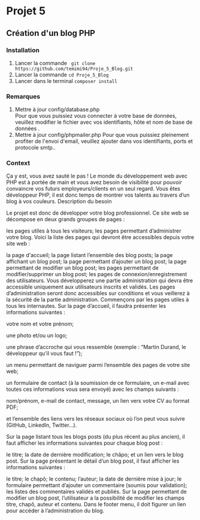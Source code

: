 # Projet 5
## Création d'un blog PHP

### Installation 

1.  Lancer la commande ` git clone https://github.com/temimi94/Proje_5_Blog.git`  
2.  Lancer la commande `cd Proje_5_Blog`  
3.  Lancer dans le terminal `composer install`  

### Remarques

1.  Mettre à jour config/database.php  
Pour que vous puissiez vous connecter à votre base de données, veuillez modifier le fichier avec vos identifiants, hôte et nom de base de données .
2.  Mettre à jour config/phpmailer.php 
Pour que vous puissiez pleinement profiter de l'envoi d'email, veuillez ajouter dans vos identifiants, ports et protocole smtp..

### Context
Ça y est, vous avez sauté le pas ! Le monde du développement web avec PHP est à portée de main et vous avez besoin de visibilité pour pouvoir convaincre vos futurs employeurs/clients en un seul regard. Vous êtes développeur PHP, il est donc temps de montrer vos talents au travers d’un blog à vos couleurs. Description du besoin

Le projet est donc de développer votre blog professionnel. Ce site web se décompose en deux grands groupes de pages :

les pages utiles à tous les visiteurs;
les pages permettant d’administrer votre blog.
Voici la liste des pages qui devront être accessibles depuis votre site web :

la page d'accueil;
la page listant l’ensemble des blog posts;
la page affichant un blog post;
la page permettant d’ajouter un blog post;
la page permettant de modifier un blog post;
les pages permettant de modifier/supprimer un blog post;
les pages de connexion/enregistrement des utilisateurs.
Vous développerez une partie administration qui devra être accessible uniquement aux utilisateurs inscrits et validés. Les pages d’administration seront donc accessibles sur conditions et vous veillerez à la sécurité de la partie administration. Commençons par les pages utiles à tous les internautes. Sur la page d’accueil, il faudra présenter les informations suivantes :

votre nom et votre prénom;

une photo et/ou un logo;

une phrase d’accroche qui vous ressemble (exemple : “Martin Durand, le développeur qu’il vous faut !”);

un menu permettant de naviguer parmi l’ensemble des pages de votre site web;

un formulaire de contact (à la soumission de ce formulaire, un e-mail avec toutes ces informations vous sera envoyé) avec les champs suivants :

nom/prénom,
e-mail de contact,
message,
un lien vers votre CV au format PDF;

et l’ensemble des liens vers les réseaux sociaux où l’on peut vous suivre (GitHub, LinkedIn, Twitter…).

Sur la page listant tous les blogs posts (du plus récent au plus ancien), il faut afficher les informations suivantes pour chaque blog post :

le titre;
la date de dernière modification;
le châpo;
et un lien vers le blog post.
Sur la page présentant le détail d’un blog post, il faut afficher les informations suivantes :

le titre;
le chapô;
le contenu;
l’auteur;
la date de dernière mise à jour;
le formulaire permettant d’ajouter un commentaire (soumis pour validation);
les listes des commentaires validés et publiés.
Sur la page permettant de modifier un blog post, l’utilisateur a la possibilité de modifier les champs titre, chapô, auteur et contenu. Dans le footer menu, il doit figurer un lien pour accéder à l’administration du blog.

